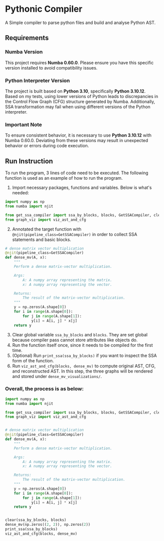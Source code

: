 # Pythonic Compiler

A Simple compiler to parse python files and build and analyse Python AST.

## Requirements

### Numba Version
This project requires **Numba 0.60.0**. Please ensure you have this specific version installed to avoid compatibility issues.

### Python Interpreter Version
The project is built based on **Python 3.10**, specifically **Python 3.10.12**. Based on my tests, using lower versions of Python leads to discrepancies in the Control Flow Graph (CFG) structure generated by Numba. Additionally, SSA transformation may fail when using different versions of the Python interpreter.

### Important Note
To ensure consistent behavior, it is necessary to use **Python 3.10.12** with Numba 0.60.0. Deviating from these versions may result in unexpected behavior or errors during code execution.

## Run Instruction
To run the program, 3 lines of code need to be executed. The following function is used as an example of how to run the
program.

1. Import necessary packages, functions and variables. Below is what's needed:
```Python
import numpy as np
from numba import njit

from get_ssa_compiler import ssa_by_blocks, blocks, GetSSACompiler, clear, print_ssa
from graph_viz import viz_ast_and_cfg
```

2. Annotated the target function with ```@njit(pipeline_class=GetSSACompiler)``` in order to collect SSA statements and basic blocks.
```Python
# dense matrix vector multiplication
@njit(pipeline_class=GetSSACompiler)
def dense_mv(A, x):
    """
    Perform a dense matrix-vector multiplication.

    Args:
        A: A numpy array representing the matrix.
        x: A numpy array representing the vector.

    Returns:
        The result of the matrix-vector multiplication.
    """
    y = np.zeros(A.shape[0])
    for i in range(A.shape[0]):
        for j in range(A.shape[1]):
            y[i] = A[i, j] * x[j]
    return y
```

3. Clear global variable ```ssa_by_blocks``` and ```blocks```. They are set global because compiler pass cannot store
attributes like objects do.
4. Run the function itself once, since it needs to be compiled for the first time.
5. (Optional) Run ```print_ssa(ssa_by_blocks)``` if you want to inspect the SSA form of the function.
6. Run ```viz_ast_and_cfg(blocks, dense_mv)``` to compute original AST, CFG, and reconstructed AST. In this step, the
three graphs will be rendered and stored under ```dense_mv_visualizations/```.

### Overall, the process is as below:
```Python
import numpy as np
from numba import njit

from get_ssa_compiler import ssa_by_blocks, blocks, GetSSACompiler, clear, print_ssa
from graph_viz import viz_ast_and_cfg


# dense matrix vector multiplication
@njit(pipeline_class=GetSSACompiler)
def dense_mv(A, x):
    """
    Perform a dense matrix-vector multiplication.

    Args:
        A: A numpy array representing the matrix.
        x: A numpy array representing the vector.

    Returns:
        The result of the matrix-vector multiplication.
    """
    y = np.zeros(A.shape[0])
    for i in range(A.shape[0]):
        for j in range(A.shape[1]):
            y[i] = A[i, j] * x[j]
    return y


clear(ssa_by_blocks, blocks)
dense_mv(np.zeros((2, 2)), np.zeros(2))
print_ssa(ssa_by_blocks)
viz_ast_and_cfg(blocks, dense_mv)
```
